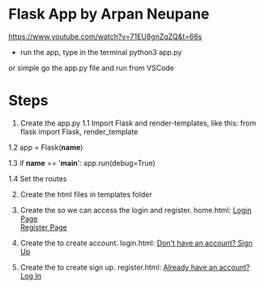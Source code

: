 # Flask App by Arpan Neupane

https://www.youtube.com/watch?v=71EU8gnZqZQ&t=66s

* run the app, type in the terminal
python3 app.py

or simple go the app.py file and run from VSCode

# Steps
1. Create the app.py
1.1 Import Flask and render-templates, like this:
from flask import Flask, render_template

1.2
app = Flask(__name__)

1.3 
if __name__ == '__main__':
    app.run(debug=True)

1.4 Set the routes

2. Create the html files in templates folder
3. Create the <href> so we can access the login and register. home.html:
    <a href="{{ url_for('login') }}">Login Page</a><br>
    <a href="{{ url_for('register') }}">Register Page</a><br>

4. Create the <href> to create account. login.html:
<a href="{{ url_for('register') }}">Don't have an account? Sign Up</a>

5. Create the <href> to create sign up. register.html:
<a href="{{ url_for('login') }}">Already have an account? Log In</a>


